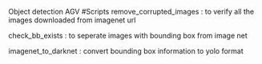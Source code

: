 Object detection AGV
#Scripts
remove_corrupted_images : to verify all the images downloaded from imagenet url

check_bb_exists : to seperate images with bounding box from image net

imagenet_to_darknet : convert bounding box information to yolo format
